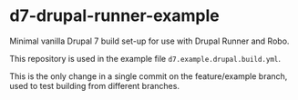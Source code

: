 d7-drupal-runner-example
=====

Minimal vanilla Drupal 7 build set-up for use with Drupal Runner and Robo.

This repository is used in the example file `d7.example.drupal.build.yml`.

This is the only change in a single commit on the feature/example branch, used to test building from different branches.
